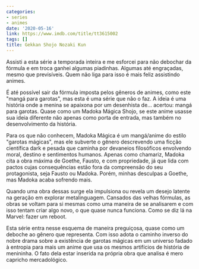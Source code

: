 ```yaml
---
categories:
- series
- animes
date: '2020-05-16'
link: https://www.imdb.com/title/tt3615002
tags: []
title: Gekkan Shojo Nozaki Kun
---
```


Assisti a esta série a temporada inteira e me esforcei para não debochar da fórmula e em troca ganhei algumas piadinhas. Algumas até engraçadas, mesmo que previsíveis. Quem não liga para isso é mais feliz assistindo animes.

É até possível sair da fórmula imposta pelos gêneros de animes, como este "mangá para garotas", mas esta é uma série que não o faz. A ideia é uma história onde a menina se apaixona por um desenhista de... acertou: mangá para garotas. Quase como um Madoka Mágica Shojo, se este anime usasse sua ideia diferente não apenas como porta de entrada, mas também no desenvolvimento da história.

Para os que não conhecem, Madoka Mágica é um mangá/anime do estilo "garotas mágicas", mas ele subverte o gênero descrevendo uma ficção científica dark e pesada que caminha por devaneios filosóficos envolvendo moral, destino e sentimentos humanos. Apenas como chamariz, Madoka cita a obra máxima de Goethe, Fausto, e com propriedade, já que lida com pactos cujas consequências estão fora da compreensão do seu protagonista, seja Fausto ou Madoka. Porém, minhas desculpas a Goethe, mas Madoka acaba sofrendo mais.

Quando uma obra dessas surge ela impulsiona ou revela um desejo latente na geração em explorar metalinguagem. Cansados das velhas fórmulas, as obras se voltam para si mesmas como uma maneira de se analisarem e com isso tentam criar algo novo, o que quase nunca funciona. Como se diz lá na Marvel: fazer um reboot.

Esta série entra nesse esquema de maneira preguiçosa, quase como um deboche ao gênero que representa. Com isso adota o caminho inverso do nobre drama sobre a existência de garotas mágicas em um universo fadado à entropia para mais um anime que usa os mesmos artifícios de história de menininha. O fato dela estar inserida na própria obra que analisa é mero capricho mercadológico.
